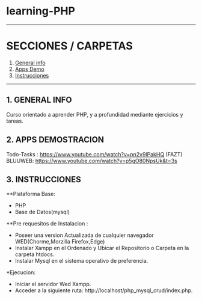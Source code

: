 # learning-PHP

---


# SECCIONES / CARPETAS

1. [ General info](#general-info)
2. [ Apps Demo](#apps-demo)
3. [ Instrucciones](#instrucciones)

---

## 1. GENERAL INFO

Curso orientado a aprender PHP, y a profundidad mediante ejercicios y tareas.

## 2. APPS DEMOSTRACION

Todo-Tasks : https://www.youtube.com/watch?v=pn2v9lPakHQ (FAZT) BLUUWEB:
https://www.youtube.com/watch?v=p5gO80NpsUk&t=3s

## 3. INSTRUCCIONES

\*\*Plataforma Base:

- PHP
- Base de Datos(mysql)

\*\*Pre requesitos de Instalacion :

- Poseer una version Actualizada de cualquier navegador WED(Chorme,Morzilla
  Firefox,Edge)
- Instalar Xampp en el Ordenado y Ubicar el Repositorio o Carpeta en la carpeta
  htdocs.
- Instalar Mysql en el sistema operativo de preferencia.

\*Ejecucion:

- Iniciar el servidor Wed Xampp.
- Acceder a la siguiente ruta: http://localhost/php_mysql_crud/index.php.
